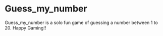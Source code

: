 # Guess_my_number
Guess_my_number is a solo fun game of guessing a number between 1 to 20. Happy Gaming!!

